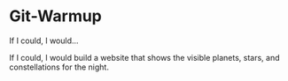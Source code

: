 # Git-Warmup
If I could, I would...


If I could, I would build a website that shows the visible planets, stars, and constellations for the night.